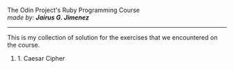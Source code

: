 The Odin Project's Ruby Programming Course <br>
<i>made by: <b>Jairus G. Jimenez</b> </i>
<hr>
This is my collection of solution for the exercises that we encountered on the course. <br>
<ol>
	<li>1. Caesar Cipher</li>
</ol>
